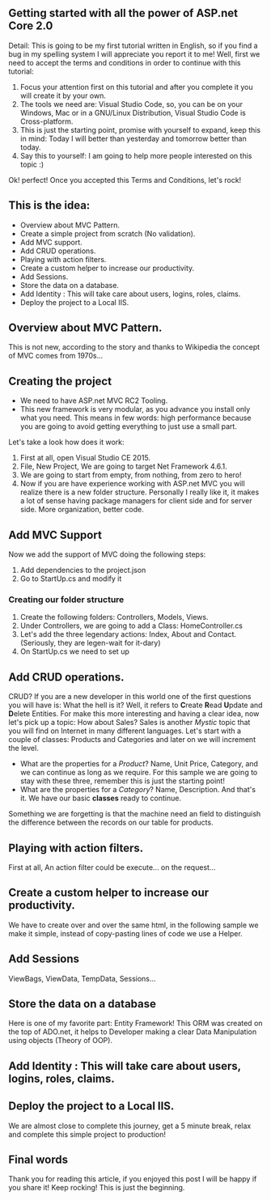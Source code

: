 ## Getting started with all the power of ASP.net Core 2.0

Detail:
This is going to be my first tutorial written in English, so if you find a bug in my spelling system I will appreciate you report it to me!
Well, first we need to accept the terms and conditions in order to continue with this tutorial:

1.  Focus your attention first on this tutorial and after you complete it you will create it by your own.
2.  The tools we need are: Visual Studio Code, so, you can be on your Windows, Mac or in a GNU/Linux Distribution, Visual Studio Code is Cross-platform.  
3.  This is just the starting point, promise with yourself to expand, keep this in mind: Today I will better than yesterday and tomorrow better than today.
4.  Say this to yourself: I am going to help more people interested on this topic :)

Ok! perfect! Once you accepted this Terms and Conditions, let's rock!

This is the idea:
--------------------------
* Overview about MVC Pattern.
* Create a simple project from scratch (No validation).
* Add MVC support.
* Add CRUD operations.
* Playing with action filters.
* Create a custom helper to increase our productivity.
* Add Sessions.
* Store the data on a database.
* Add Identity : This will take care about users, logins, roles, claims. 
* Deploy the project to a Local IIS.

## Overview about MVC Pattern.
This is not new, according to the story and thanks to Wikipedia the concept of MVC comes from 1970s... 

## Creating the project
* We need to have ASP.net MVC RC2 Tooling.
* This new framework is very modular, as you advance you install only what you need. This means in few words: high performance because you are going to avoid getting everything to just use a small part.

Let's take a look how does it work:
1. First at all, open Visual Studio CE 2015.
2. File, New Project, We are going to target Net Framework 4.6.1.
3. We are going to start from empty, from nothing, from zero to hero!
4. Now if you are have experience working with ASP.net MVC you will realize there is a new folder structure. Personally I really like it, it makes a lot of sense having package managers for client side and for server side. More organization, better code.

## Add MVC Support
Now we add the support of MVC doing the following steps:
1. Add dependencies to the project.json
2. Go to StartUp.cs and modify it

### Creating our folder structure
1. Create the following folders: Controllers, Models, Views.
2. Under Controllers, we are going to add a Class: HomeController.cs
3. Let's add the three legendary actions: Index, About and Contact. (Seriously, they are legen-wait for it-dary)
4. On StartUp.cs we need to set up 

## Add CRUD operations.
CRUD? If you are a new developer in this world one of the first questions you will have is: What the hell is it? Well, it refers to **C**reate **R**ead **U**pdate and **D**elete Entities.
For make this more interesting and having a clear idea, now let's pick up a topic: How about Sales? Sales is another *Mystic* topic that you will find on Internet in many different languages. Let's start with a couple of classes: Products and Categories and later on we will increment the level.

* What are the properties for a *Product*? Name, Unit Price, Category, and we can continue as long as we require. For this sample we are going to stay with these three, remember this is just the starting point!
* What are the properties for a *Category*? Name, Description. And that's it. We have our basic **classes** ready to continue.

Something we are forgetting is that the machine need an field to distinguish the difference between the records on our table for products.

## Playing with action filters.
First at all, An action filter could be execute... on the request...

## Create a custom helper to increase our productivity.
We have to create over and over the same html, in the following sample we make it simple, instead of copy-pasting lines of code we use a Helper.

## Add Sessions
ViewBags, ViewData, TempData, Sessions...

## Store the data on a database
Here is one of my favorite part: Entity Framework! This ORM was created on the top of ADO.net, it helps to Developer making a clear Data Manipulation using objects (Theory of OOP).

## Add Identity : This will take care about users, logins, roles, claims. 

## Deploy the project to a Local IIS.
We are almost close to complete this journey, get a 5 minute break, relax and complete this simple project to production! 

Final words
------------------------
Thank you for reading this article, if you enjoyed this post I will be happy if you share it! Keep rocking! This is just the beginning. 

